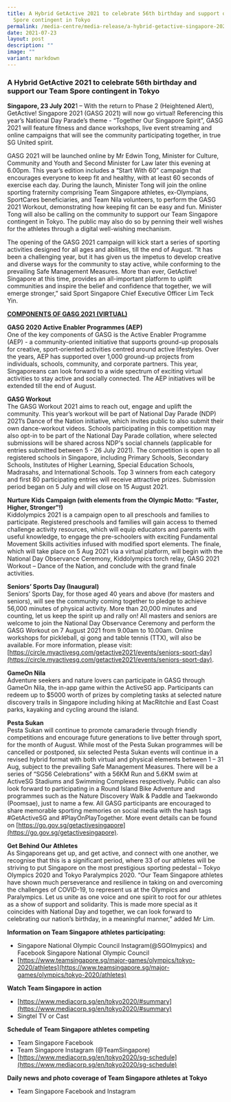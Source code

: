 ```yaml
---
title: A Hybrid GetActive 2021 to celebrate 56th birthday and support our Team
  Spore contingent in Tokyo
permalink: /media-centre/media-release/a-hybrid-getactive-singapore-2021-to-rally-the-community-to-celebrate/
date: 2021-07-23
layout: post
description: ""
image: ""
variant: markdown
---
```

### **A Hybrid GetActive 2021 to celebrate 56th birthday and support our Team Spore contingent in Tokyo**

**Singapore, 23 July 202**1 – With the return to Phase 2 (Heightened Alert), GetActive! Singapore 2021 (GASG 2021) will now go virtual! Referencing this year’s National Day Parade’s theme - “Together Our Singapore Spirit”, GASG 2021 will feature fitness and dance workshops, live event streaming and online campaigns that will see the community participating together, in true SG United spirit.

GASG 2021 will be launched online by Mr Edwin Tong, Minister for Culture, Community and Youth and Second Minister for Law later this evening at 6.00pm. This year’s edition includes a “Start With 60” campaign that encourages everyone to keep fit and healthy, with at least 60 seconds of exercise each day. During the launch, Minister Tong will join the online sporting fraternity comprising Team Singapore athletes, ex-Olympians, SportCares beneficiaries, and Team Nila volunteers, to perform the GASG 2021 Workout, demonstrating how keeping fit can be easy and fun. Minister Tong will also be calling on the community to support our Team Singapore contingent in Tokyo. The public may also do so by penning their well wishes for the athletes through a digital well-wishing mechanism.

The opening of the GASG 2021 campaign will kick start a series of sporting activities designed for all ages and abilities, till the end of August. “It has been a challenging year, but it has given us the impetus to develop creative and diverse ways for the community to stay active, while conforming to the prevailing Safe Management Measures. More than ever, GetActive! Singapore at this time, provides an all-important platform to uplift communities and inspire the belief and confidence that together, we will emerge stronger,” said Sport Singapore Chief Executive Officer Lim Teck Yin.

<u>**COMPONENTS OF GASG 2021 (VIRTUAL)**</u>

**GASG 2020 Active Enabler Programmes (AEP)**<br>
One of the key components of GASG is the Active Enabler Programme (AEP) - a community-oriented initiative that supports ground-up proposals for creative, sport-oriented activities centred around active lifestyles. Over the years, AEP has supported over 1,000 ground-up projects from individuals, schools, community, and corporate partners. This year, Singaporeans can look forward to a wide spectrum of exciting virtual activities to stay active and socially connected. The AEP initiatives will be extended till the end of August.

**GASG Workout**<br>
The GASG Workout 2021 aims to reach out, engage and uplift the community. This year’s workout will be part of National Day Parade (NDP) 2021’s Dance of the Nation initiative, which invites public to also submit their own dance-workout videos. Schools participating in this competition may also opt-in to be part of the National Day Parade collation, where selected submissions will be shared across NDP's social channels (applicable for entries submitted between 5 - 26 July 2021). The competition is open to all registered schools in Singapore, including Primary Schools, Secondary Schools, Institutes of Higher Learning, Special Education Schools, Madrasahs, and International Schools. Top 3 winners from each category and first 80 participating entries will receive attractive prizes. Submission period began on 5 July and will close on 15 August 2021.

**Nurture Kids Campaign (with elements from the Olympic Motto: “Faster, Higher, Stronger”!)**<br>
Kiddolympics 2021 is a campaign open to all preschools and families to participate. Registered preschools and families will gain access to themed challenge activity resources, which will equip educators and parents with useful knowledge, to engage the pre-schoolers with exciting Fundamental Movement Skills activities infused with modified sport elements. The finale, which will take place on 5 Aug 2021 via a virtual platform, will begin with the National Day Observance Ceremony, Kiddolympics torch relay, GASG 2021 Workout – Dance of the Nation, and conclude with the grand finale activities.

**Seniors’ Sports Day (Inaugural)**<br>
Seniors’ Sports Day, for those aged 40 years and above (for masters and seniors), will see the community coming together to pledge to achieve 56,000 minutes of physical activity. More than 20,000 minutes and counting, let us keep the spirit up and rally on! All masters and seniors are welcome to join the National Day Observance Ceremony and perform the GASG Workout on 7 August 2021 from 9.00am to 10.00am. Online workshops for pickleball, qi gong and table tennis (TTX), will also be available. For more information, please visit: [https://circle.myactivesg.com/getactive2021/events/seniors-sport-day](https://circle.myactivesg.com/getactive2021/events/seniors-sport-day).

**GameOn Nila**<br>
Adventure seekers and nature lovers can participate in GASG through GameOn Nila, the in-app game within the ActiveSG app. Participants can redeem up to $5000 worth of prizes by completing tasks at selected nature discovery trails in Singapore including hiking at MacRitchie and East Coast parks, kayaking and cycling around the island.

**Pesta Sukan**<br>
Pesta Sukan will continue to promote camaraderie through friendly competitions and encourage future generations to live better through sport, for the month of August. While most of the Pesta Sukan programmes will be cancelled or postponed, six selected Pesta Sukan events will continue in a revised hybrid format with both virtual and physical elements between 1 – 31 Aug, subject to the prevailing Safe Management Measures. There will be a series of “SG56 Celebrations” with a 56KM Run and 5.6KM swim at ActiveSG Stadiums and Swimming Complexes respectively. Public can also look forward to participating in a Round Island Bike Adventure and programmes such as the Nature Discovery Walk &amp; Paddle and Taekwondo (Poomsae), just to name a few.
All GASG participants are encouraged to share memorable sporting memories on social media with the hash tags #GetActiveSG and #PlayOnPlayTogether. More event details can be found on [https://go.gov.sg/getactivesingapore](https://go.gov.sg/getactivesingapore).

**Get Behind Our Athletes**<br>
As Singaporeans get up, and get active, and connect with one another, we recognise that this is a significant period, where 33 of our athletes will be striving to put Singapore on the most prestigious sporting pedestal – Tokyo Olympics 2020 and Tokyo Paralympics 2020. “Our Team Singapore athletes have shown much perseverance and resilience in taking on and overcoming the challenges of COVID-19, to represent us at the Olympics and Paralympics. Let us unite as one voice and one spirit to root for our athletes as a show of support and solidarity. This is made more special as it coincides with National Day and together, we can look forward to celebrating our nation’s birthday, in a meaningful manner,” added Mr Lim.

**Information on Team Singapore athletes participating:**
* Singapore National Olympic Council Instagram(@SGOlmypics) and Facebook Singapore National Olympic Council
* [https://www.teamsingapore.sg/major-games/olympics/tokyo-2020/athletes](https://www.teamsingapore.sg/major-games/olympics/tokyo-2020/athletes)

**Watch Team Singapore in action**
* [https://www.mediacorp.sg/en/tokyo2020/#summary](https://www.mediacorp.sg/en/tokyo2020/#summary)
* Singtel TV or Cast


**Schedule of Team Singapore athletes competing**
* Team Singapore Facebook
* Team Singapore Instagram (@TeamSingapore)
* [https://www.mediacorp.sg/en/tokyo2020/sg-schedule](https://www.mediacorp.sg/en/tokyo2020/sg-schedule)


**Daily news and photo coverage of Team Singapore athletes at Tokyo**
* Team Singapore Facebook and Instagram
